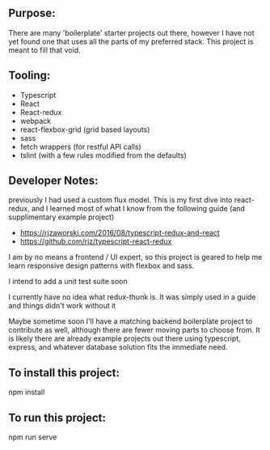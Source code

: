 ## Purpose:

There are many 'boilerplate' starter projects out there, however I have not yet found one that uses all the parts of my preferred stack. This project is meant to fill that void.

## Tooling: 

* Typescript
* React
* React-redux
* webpack
* react-flexbox-grid (grid based layouts)
* sass
* fetch wrappers (for restful API calls)
* tslint (with a few rules modified from the defaults)

## Developer Notes:

previously I had used a custom flux model. This is my first dive into react-redux, and I learned most of what I know from the following guide (and supplimentary example project)

* https://rjzaworski.com/2016/08/typescript-redux-and-react
* https://github.com/rjz/typescript-react-redux

I am by no means a frontend / UI expert, so this project is geared to help me learn responsive design patterns with flexbox and sass.

I intend to add a unit test suite soon

I currently have no idea what redux-thunk is. It was simply used in a guide and things didn't work without it

Maybe sometime soon I'll have a matching backend boilerplate project to contribute as well, although there are fewer moving parts to choose from. It is likely there are already example projects out there using typescript, express, and whatever database solution fits the immediate need.

## To install this project:

npm install

## To run this project:

npm run serve

